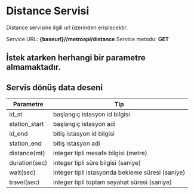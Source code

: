 # Distance Servisi
Distance servisine ilgili url üzerinden erişilecektir.

Service URL: **{baseurl}//metroapi/distance**
Service metodu: **GET**

## İstek atarken herhangi bir parametre almamaktadır.

## Servis dönüş data deseni

Parametre | Tip
------------ | ------------
id_st | başlangıç istasyon id bilgisi
station_start | başlangıç istasyon adi
id_end | bitiş istasyon id bilgisi
station_end | bitiş istasyon adi 
distance(mt) | integer tipli mesafe bilgisi (metre)
duration(sec) | integer tipli süre bilgisi (saniye)
wait(sec) | integer tipli istasyonda bekleme süresi (saniye)
travel(sec) | integer tipli toplam seyahat süresi (saniye)


